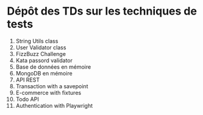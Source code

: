 # Dépôt des TDs sur les techniques de tests

1. String Utils class
2. User Validator class
3. FizzBuzz Challenge
4. Kata passord validator
5. Base de données en mémoire
6. MongoDB en mémoire
7. API REST
8. Transaction with a savepoint
9. E-commerce with fixtures
10. Todo API
11. Authentication with Playwright
